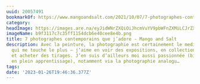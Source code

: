 ```yaml
---
uuid: 20057491
bookmarkOf: https://www.mangoandsalt.com/2021/10/07/7-photographes-contemporains-jadore/
category: 
headImage: https://images.are.na/eyJidWNrZXQiOiJhcmVuYV9pbWFnZXMiLCJrZXkiOiIyMDA1NzQ5MS9vcmlnaW5hbF9iOWYzMTE3YzdjMzVmZjExNTRkY2I2ZTQwY2VlOGU0Yi5wbmciLCJlZGl0cyI6eyJyZXNpemUiOnsid2lkdGgiOjEyMDAsImhlaWdodCI6MTIwMCwiZml0IjoiaW5zaWRlIiwid2l0aG91dEVubGFyZ2VtZW50Ijp0cnVlfSwid2VicCI6eyJxdWFsaXR5Ijo5MH0sImpwZWciOnsicXVhbGl0eSI6OTB9LCJyb3RhdGUiOm51bGx9fQ==?bc=0
imageName: b9f3117c7c35ff1154dcb6e40cee8e4b.png
title: 7 photographes contemporains que j’adore - Mango and Salt
description: Avec la peinture, la photographie est certainement le medium artistique
  qui me touche le plus – j’aime en voir des expositions, en collectionner des livres
  et acheter des tirages. J’en suis d’ailleurs moi aussi passionnée (bien qu’encore
  en plein apprentissage), notamment via la photographie analogu…
tags: 
date: '2023-01-26T19:46:36.377Z'
---
```

